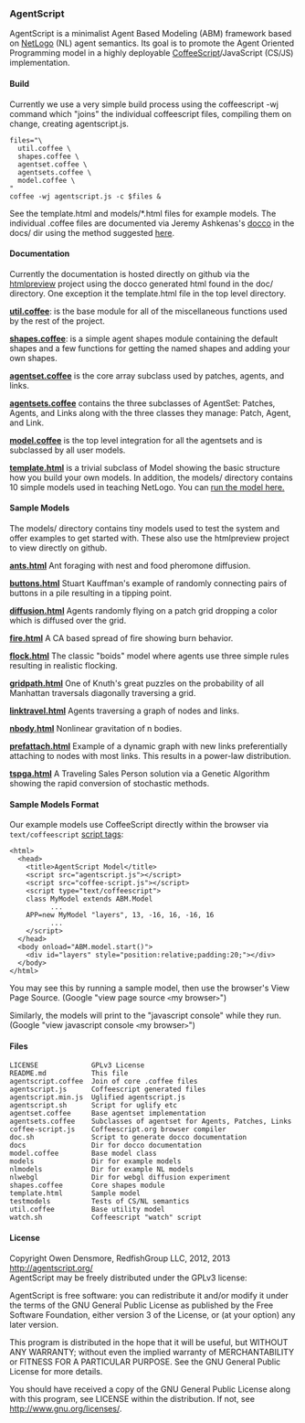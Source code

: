 ### AgentScript

AgentScript is a minimalist Agent Based Modeling (ABM) framework based on [NetLogo](http://ccl.northwestern.edu/netlogo/) (NL) agent semantics.  Its goal is to promote the Agent Oriented Programming model in a highly deployable [CoffeeScript](http://coffeescript.org/)/JavaScript (CS/JS) implementation.

#### Build

Currently we use a very simple build process using the coffeescript -wj
command which "joins" the individual coffeescript files, compiling
them on change, creating agentscript.js.

    files="\
      util.coffee \
      shapes.coffee \
      agentset.coffee \
      agentsets.coffee \
      model.coffee \
    "
    coffee -wj agentscript.js -c $files &

See the template.html and models/*.html files for example models.  The individual
.coffee files are documented via Jeremy Ashkenas's
[docco](http://jashkenas.github.com/docco/) in the docs/ dir using the method suggested [here](https://github.com/jashkenas/coffee-script/wiki/[HowTo]-Compiling-and-Setting-Up-Build-Tools).

#### Documentation

Currently the documentation is hosted directly on github via the [htmlpreview](https://github.com/htmlpreview/htmlpreview.github.com) project using the docco generated html found in the doc/ directory.  One exception it the template.html file in the top level directory.

[**util.coffee**](http://htmlpreview.github.com/?https://raw.github.com/backspaces/agentscript/master/docs/util.html): is the base module for all of the miscellaneous functions used by the rest of the project.

[**shapes.coffee**](http://htmlpreview.github.com/?https://raw.github.com/backspaces/agentscript/master/docs/shapes.html): is a simple agent shapes module containing the default shapes and a few functions for getting the named shapes and adding your own shapes.

[**agentset.coffee**](http://htmlpreview.github.com/?https://raw.github.com/backspaces/agentscript/master/docs/agentset.html) is the core array subclass used by patches, agents, and links.

[**agentsets.coffee**](http://htmlpreview.github.com/?https://raw.github.com/backspaces/agentscript/master/docs/agentsets.html) contains the three subclasses of AgentSet: Patches, Agents, and Links along with the three classes they manage: Patch, Agent, and Link.

[**model.coffee**](http://htmlpreview.github.com/?https://raw.github.com/backspaces/agentscript/master/docs/model.html) is the top level integration for all the agentsets and is subclassed by all user models. 

[**template.html**](http://htmlpreview.github.com/?https://raw.github.com/backspaces/agentscript/master/docs/template.html) is a trivial subclass of Model showing the basic structure how you build your own models.  In addition, the models/ directory contains 10 simple models used in teaching NetLogo. You can [run the model here.](http://htmlpreview.github.com/?https://raw.github.com/backspaces/agentscript/master/template.html) 

#### Sample Models

The models/ directory contains tiny models used to test the system and offer examples to get started with.  These also use the htmlpreview project to view directly on github.

[**ants.html**](http://htmlpreview.github.com/?https://github.com/backspaces/agentscript/blob/master/models/ants.html) Ant foraging with nest and food pheromone diffusion. 

[**buttons.html**](http://htmlpreview.github.com/?https://github.com/backspaces/agentscript/blob/master/models/buttons.html) Stuart Kauffman's example of randomly connecting pairs of buttons in a pile resulting in a tipping point.

[**diffusion.html**](http://htmlpreview.github.com/?https://github.com/backspaces/agentscript/blob/master/models/diffusion.html) Agents randomly flying on a patch grid dropping a color which is diffused over the grid.

[**fire.html**](http://htmlpreview.github.com/?https://github.com/backspaces/agentscript/blob/master/models/fire.html) A CA based spread of fire showing burn behavior.

[**flock.html**](http://htmlpreview.github.com/?https://github.com/backspaces/agentscript/blob/master/models/flock.html) The classic "boids" model where agents use three simple rules resulting in realistic flocking.

[**gridpath.html**](http://htmlpreview.github.com/?https://github.com/backspaces/agentscript/blob/master/models/gridpath.html) One of Knuth's great puzzles on the probability of all Manhattan  traversals diagonally traversing a grid.

[**linktravel.html**](http://htmlpreview.github.com/?https://github.com/backspaces/agentscript/blob/master/models/linktravel.html) Agents traversing a graph of nodes and links.

[**nbody.html**](http://htmlpreview.github.com/?https://github.com/backspaces/agentscript/blob/master/models/nbody.html) Nonlinear gravitation of n bodies.

[**prefattach.html**](http://htmlpreview.github.com/?https://github.com/backspaces/agentscript/blob/master/models/prefattach.html) Example of a dynamic graph with new links preferentially attaching to nodes with most links.  This results in a power-law distribution.

[**tspga.html**](http://htmlpreview.github.com/?https://github.com/backspaces/agentscript/blob/master/models/tspga.html) A Traveling Sales Person solution via a Genetic Algorithm showing the rapid conversion of stochastic methods.

#### Sample Models Format

Our example models use CoffeeScript directly within the browser via `text/coffeescript` [script tags](http://coffeescript.org/#scripts):

    <html>
      <head>
        <title>AgentScript Model</title>
        <script src="agentscript.js"></script>
        <script src="coffee-script.js"></script>
        <script type="text/coffeescript">
        class MyModel extends ABM.Model
              ...
        APP=new MyModel "layers", 13, -16, 16, -16, 16
              ...
        </script>
      </head>
      <body onload="ABM.model.start()">
        <div id="layers" style="position:relative;padding:20;"></div>
      </body>
    </html>

You may see this by running a sample model, then use the browser's View Page Source.  (Google "view page source `<`my browser`>`")

Similarly, the models will print to the "javascript console" while they run. (Google "view javascript console `<`my browser`>`")

#### Files

    LICENSE             GPLv3 License
    README.md           This file
    agentscript.coffee  Join of core .coffee files
    agentscript.js      Coffeescript generated files
    agentscript.min.js  Uglified agentscript.js
    agentscript.sh      Script for uglify etc
    agentset.coffee     Base agentset implementation
    agentsets.coffee    Subclasses of agentset for Agents, Patches, Links
    coffee-script.js    Coffeescript.org browser compiler
    doc.sh              Script to generate docco documentation
    docs                Dir for docco documentation
    model.coffee        Base model class
    models              Dir for example models
    nlmodels            Dir for example NL models
    nlwebgl             Dir for webgl diffusion experiment
    shapes.coffee       Core shapes module
    template.html       Sample model
    testmodels          Tests of CS/NL semantics
    util.coffee         Base utility model
    watch.sh            Coffeescript "watch" script

#### License

Copyright Owen Densmore, RedfishGroup LLC, 2012, 2013<br>
http://agentscript.org/<br>
AgentScript may be freely distributed under the GPLv3 license:

AgentScript is free software: you can redistribute it and/or modify
it under the terms of the GNU General Public License as published by
the Free Software Foundation, either version 3 of the License, or
(at your option) any later version.

This program is distributed in the hope that it will be useful,
but WITHOUT ANY WARRANTY; without even the implied warranty of
MERCHANTABILITY or FITNESS FOR A PARTICULAR PURPOSE.  See the
GNU General Public License for more details.

You should have received a copy of the GNU General Public License
along with this program, see LICENSE within the distribution.
If not, see <http://www.gnu.org/licenses/>.
